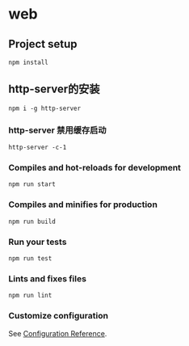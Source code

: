 # web

## Project setup
```
npm install
```

## http-server的安装
```
npm i -g http-server
```

### http-server 禁用缓存启动
```
http-server -c-1
```

### Compiles and hot-reloads for development
```
npm run start
```

### Compiles and minifies for production
```
npm run build
```

### Run your tests
```
npm run test
```

### Lints and fixes files
```
npm run lint
```

### Customize configuration
See [Configuration Reference](https://cli.vuejs.org/config/).
